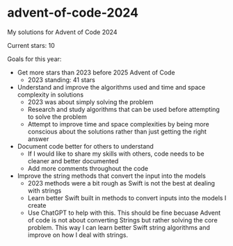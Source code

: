 # advent-of-code-2024
My solutions for Advent of Code 2024

Current stars: 10

Goals for this year:
- Get more stars than 2023 before 2025 Advent of Code
    - 2023 standing: 41 stars
- Understand and improve the algorithms used and time and space complexity in solutions
    - 2023 was about simply solving the problem
    - Research and study algorithms that can be used before attempting to solve the problem
    - Attempt to improve time and space complexities by being more conscious about the solutions rather than just getting the right answer
- Document code better for others to understand
    - If I would like to share my skills with others, code needs to be cleaner and better documented
    - Add more comments throughout the code
- Improve the string methods that convert the input into the models
    - 2023 methods were a bit rough as Swift is not the best at dealing with strings
    - Learn better Swift built in methods to convert inputs into the models I create
    - Use ChatGPT to help with this. This should be fine becuase Advent of code is not about converting Strings but rather solving the core problem. This way I can learn better Swift string algorithms and improve on how I deal with strings.
